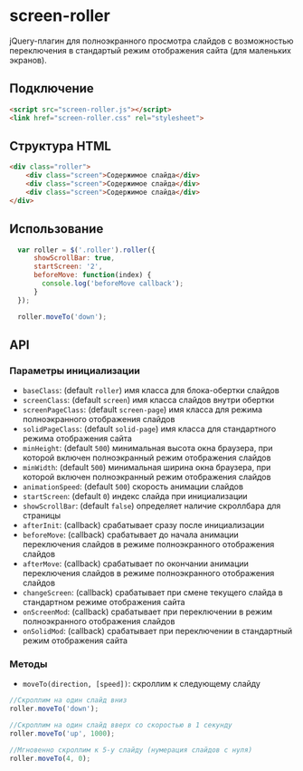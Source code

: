 # screen-roller

jQuery-плагин для полноэкранного просмотра слайдов с возможностью переключения в стандартый режим отображения сайта (для маленьких экранов).

## Подключение
```html
<script src="screen-roller.js"></script>
<link href="screen-roller.css" rel="stylesheet">
```

## Структура HTML
```html
<div class="roller">
	<div class="screen">Содержимое слайда</div>
	<div class="screen">Содержимое слайда</div>
	<div class="screen">Содержимое слайда</div>
</div>
```

## Использование
```javascript
  var roller = $('.roller').roller({
      showScrollBar: true,
      startScreen: '2',
      beforeMove: function(index) {
        console.log('beforeMove callback');
      }
  });

  roller.moveTo('down');
```

## API

### Параметры инициализации
- `baseClass`: (default `roller`) имя класса для блока-обертки слайдов
- `screenClass`: (default `screen`) имя класса слайдов внутри обертки
- `screenPageClass`: (default `screen-page`) имя класса для режима полноэкранного отображения слайдов
- `solidPageClass`: (default `solid-page`) имя класса для стандартного режима отображения сайта
- `minHeight`: (default `500`) минимальная высота окна браузера, при которой включен полноэкранный режим отображения слайдов
- `minWidth`: (default `500`) минимальная ширина окна браузера, при которой включен полноэкранный режим отображения слайдов
- `animationSpeed`: (default `500`) скорость анимации слайдов
- `startScreen`: (default `0`)  индекс слайда при инициализации
- `showScrollBar`: (default `false`) определяет наличие скроллбара для страницы
- `afterInit`: (callback) срабатывает сразу после инициализации
- `beforeMove`: (callback) срабатывает до начала анимации переключения слайдов в режиме полноэкранного отображения слайдов
- `afterMove`: (callback) срабатывает по окончании анимации переключения слайдов в режиме полноэкранного отображения слайдов
- `changeScreen`: (callback) срабатывает при смене текущего слайда в стандартном режиме отображения сайта
- `onScreenMod`: (callback) срабатывает при переключении в режим полноэкранного отображения слайдов
- `onSolidMod`: (callback) срабатывает при переключении в стандартный режим отображения сайта

### Методы
- `moveTo(direction, [speed])`: скроллим к следующему слайду

```javascript
//Скроллим на один слайд вниз 
roller.moveTo('down');
```

```javascript
//Скроллим на один слайд вверх со скоростью в 1 секунду 
roller.moveTo('up', 1000);
```

```javascript
//Мгновенно скроллим к 5-у слайду (нумерация слайдов с нуля)
roller.moveTo(4, 0);
```










